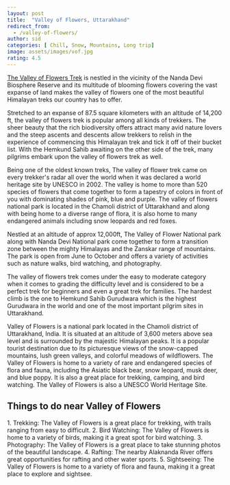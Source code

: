 ```yaml
---
layout: post
title:  "Valley of Flowers, Uttarakhand"
redirect_from:
  - /valley-of-flowers/
author: sid
categories: [ Chill, Snow, Mountains, Long trip]
image: assets/images/vof.jpg
rating: 4.5
---
```

[The Valley of Flowers Trek](https://www.justwravel.com/package/Valley-of-Flower-Trek) is nestled in the vicinity of the Nanda Devi Biosphere Reserve and its multitude of blooming flowers covering the vast expanse of land makes the valley of flowers one of the most beautiful Himalayan treks our country has to offer.

Stretched to an expanse of 87.5 square kilometers with an altitude of 14,200 ft, the valley of flowers trek is popular among all kinds of trekkers. The sheer beauty that the rich biodiversity offers attract many avid nature lovers and the steep ascents and descents allow trekkers to relish in the experience of commencing this Himalayan trek and tick it off of their bucket list. With the Hemkund Sahib awaiting on the other side of the trek, many pilgrims embark upon the valley of flowers trek as well. 

Being one of the oldest known treks, The valley of flower trek came on every trekker's radar all over the world when it was declared a world heritage site by UNESCO in 2002. The valley is home to more than 520 species of flowers that come together to form a tapestry of colors in front of you with dominating shades of pink, blue and purple. The valley of flowers national park is located in the Chamoli district of Uttarakhand and along with being home to a diverse range of flora, it is also home to many endangered animals including snow leopards and red foxes. 

Nestled at an altitude of approx 12,000ft, The Valley of Flower National park along with Nanda Devi National park come together to form a transition zone between the mighty Himalayas and the Zanskar range of mountains. The park is open from June to October and offers a variety of activities such as nature walks, bird watching, and photography.

The valley of flowers trek comes under the easy to moderate category when it comes to grading the difficulty level and is considered to be a perfect trek for beginners and even a great trek for families. The hardest climb is the one to Hemkund Sahib Gurudwara which is the highest Gurudwara in the world and one of the most important pilgrim sites in Uttarakhand. 

Valley of Flowers is a national park located in the Chamoli district of Uttarakhand, India. It is situated at an altitude of 3,600 meters above sea level and is surrounded by the majestic Himalayan peaks. It is a popular tourist destination due to its picturesque views of the snow-capped mountains, lush green valleys, and colorful meadows of wildflowers. The Valley of Flowers is home to a variety of rare and endangered species of flora and fauna, including the Asiatic black bear, snow leopard, musk deer, and blue poppy. It is also a great place for trekking, camping, and bird watching. The Valley of Flowers is also a UNESCO World Heritage Site.

<h2>Things to do near Valley of Flowers</h2>
1. Trekking: The Valley of Flowers is a great place for trekking, with trails ranging from easy to difficult.
2. Bird Watching: The Valley of Flowers is home to a variety of birds, making it a great spot for bird watching.
3. Photography: The Valley of Flowers is a great place to take stunning photos of the beautiful landscape.
4. Rafting: The nearby Alaknanda River offers great opportunities for rafting and other water sports.
5. Sightseeing: The Valley of Flowers is home to a variety of flora and fauna, making it a great place to explore and sightsee.


<div class="pa-carousel-widget" style="width:100%; height:480px; display:none;"
  data-link="https://www.justwravel.com/package/Valley-of-Flower-Trek"
  data-title="Valley of Flowers, Uttarakhand"
  data-description="Chill, Snow, Mountains, Long trip"
  data-delay="3">
  <object data="https://lh3.googleusercontent.com/JogRrpZdL_TODsuDOh5PEqc0hcCcz9_N5_-SC2uVQxEkCRdwD_x2GZZboXZYoxFrOhR7ZDQvq4-ktcDB3SyWBHReo-B4ZplKUkAwkfHy5a7HsFbPcs0vDdrXmTU4BYc3L2JJO72X5q8=w1920-h1080"></object>
  <object data="https://lh3.googleusercontent.com/6lqeTwMtWUlLwMhPOxk7DoMLoJQPKw-cwxn8wqcE5UY7QAZX2TS5sEgcuNOgi6GTSHbsfwCYqL_gk9rRy8GI4us-MC8A5N4i_B-r_fv8-CwjIOiofNAOWCUGNpabZMN6ZSzn6Nq2YN0=w1920-h1080"></object>
  <object data="https://lh3.googleusercontent.com/jPAX7SEcCrdSEdq7jZb_0rdG926z9WgUSM6zaaf2bWZHO9RdO26gl5cxhOdfnNqCsh3KjBy0SqoNTZkikAgulwfV9V5g5-z-FEApqNGeTZSZdc40hiAFIhs3sqFSBbo2R2oVbpgitbo=w1920-h1080"></object>
  <object data="https://lh3.googleusercontent.com/LpBI7ciKwH5T3XQn_uAcBjFISWMh0PqPdOZPPeqPyXt9GoW5KQBli091SHaawJriG-3oNAOCQm2L9Rbp5H3OWqVP_XAOOSsmXUvv3RTwmIdfDqB8-kjZEDjMCIo8xCl6md-SHzI47Xo=w1920-h1080"></object>
  <object data="https://lh3.googleusercontent.com/7XITjGxIjZ2NofC-2vOQrypXAHjOiwoz2PDWZ8EiCnZIGownJOBVtITCmRTlRcjzcwuKKhoIzzcpMmIBbAJgQlvll4cvuqlmUUJQjzXoyZvLJIm-yJ-AdaVDo7urRJsdiS4LKVt38qA=w1920-h1080"></object>
  <object data="https://lh3.googleusercontent.com/KQeG-Hs9KC2py0R709FR__Ge7wJelt-CfJNugUspCIdwhWqx4az9i5dwnn7NQZU29R2q0EzPShjUB9WY609xx2Iw0DJfmzjaf_HTEEh88o6PGw0RuNA5PDM7S8VQTY3bXKT9bIXpb6Y=w1920-h1080"></object>
  <object data="https://lh3.googleusercontent.com/UWQTBV6Zg7lUYa5Qqa24ZoEtsxk3ZenkF7y39bb5vbAxZ0gE-jqzHAm-F-oGH1oXQbNbyrCFabd_2oXJZL5aFFKOg5LqtcpGv4zoZsbItr_OzVdKdgKKOFJZatRJB_B7SHVXNxkTDyU=w1920-h1080"></object>
  <object data="https://lh3.googleusercontent.com/HjfBC0ARrixN7nXSNcMrQDD-UrEx64ag0528W-jrsPEev8kazGTcGMMhDP7nTSdZBieb19IavtLq-r1R5TYY0G2AWd22sprFCZE7awgzBy7YRgR9nlX5o6AbzmlxGj6FRMQ_O1GLUb8=w1920-h1080"></object>
  <object data="https://lh3.googleusercontent.com/Qa2DHTjekoha6TahbYuMftj4Z1V49O71WhA7rZ2Wro8p1PI8mzf99g2_qT1v9mlZnRMm2-YMZmoAsNCfrqN77sKenSvjaA-Qvwg30Fw8my0VJ3s3sn0A7Wf-ANLSufZZ7S91Dt1Zi3Q=w1920-h1080"></object>
  <object data="https://lh3.googleusercontent.com/z2eTR1wgcFrbRskHYGU32cgV2dcKNs-hC0BTuzQZLluGR3CgruYszUbCLtaxKT76actExe_RXO9eIBvHk5NSXUSYwQNh0F-ZcvecitJZjd50Ld0b_ndjTy6Rt1u9s6BpHq459mOdrTM=w1920-h1080"></object>
  <object data="https://lh3.googleusercontent.com/h-OECbcdIWBftOeXi5j3xgzKYkC5Vyuv4AB_JQ4onGxHgu2V0D2MwwlmS4BGllUJ-H4R-n20t8eIbCMvMrFShoAJKGuxOvHQGMmxnrB2gpzLildP13gA9IrWEx1mb7TKyNEThvsAZqw=w1920-h1080"></object>
  <object data="https://lh3.googleusercontent.com/2P68fIUyDdi9gRofl1EAzB1EHg7Mt1iNL7BUwdkmW0Gvzze3uM249qkoVl24K7w7kMZBAD9cl0y__dUUEC5dd36XgpNYCQrAuLzNEicYMmYZ9LH52dnQS0Ve9VsMU8QalYOF7hyJN1Y=w1920-h1080"></object>
  <object data="https://lh3.googleusercontent.com/uIgpin5EAKeIY4WWrkpyuHWysyYOLThzEdIMi3DxDPB0OEcu9QWrswp3R0SzgC2fB8WqKCcuZsxk2Kva49HB5TnpihZQPauSlrnwNkZBnuWdGuxhtvBupv853NAqxAU0rJFc0AAYKNg=w1920-h1080"></object>
  <object data="https://lh3.googleusercontent.com/U3Jr469DPlck3WE63Uo7zjFMPknFkQedoG5vTMvHFhRtPgowc_6bMkxzo0b77kFaVfp1hCp6fwKyMpkwPgKlj57_9uRT7ayPlOXv0Qv-Zuv9ag2QTAozgQ9SpC2RnTwcLUTNGXUT0wI=w1920-h1080"></object>
</div>


